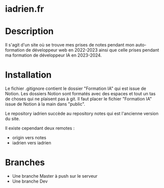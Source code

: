 # iadrien.fr
    
# Description
Il s'agit d'un site où se trouve mes prises de notes pendant mon auto-formation de développeur web en 2022-2023 ainsi que celle prises pendant ma formation de développeur IA en 2023-2024. 

# Installation 
Le fichier .gitignore contient le dossier "Formation IA" qui est issue de Notion. Les dossiers Notion sont formatés avec des espaces et tout un tas de choses qui ne plaisent pas à git. 
Il faut placer le fichier "Formation IA" issue de Notion à la main dans "public".
    
Le repository iadrien succède au repository notes qui est l'ancienne version du site. 

Il existe cependant deux remotes : 
- origin vers notes
- iadrien vers iadrien

# Branches
- Une branche Master à push sur le serveur
- Une branche Dev